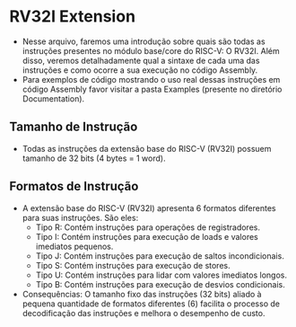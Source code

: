 # RV32I Extension
* Nesse arquivo, faremos uma introdução sobre quais são todas as instruções presentes no módulo base/core do RISC-V: O RV32I. Além disso, veremos detalhadamente qual a sintaxe de cada uma das instruções e como ocorre a sua execução no código Assembly.
* Para exemplos de código mostrando o uso real dessas instruções em código Assembly favor visitar a pasta Examples (presente no diretório Documentation).

## Tamanho de Instrução
* Todas as instruções da extensão base do RISC-V (RV32I) possuem tamanho de 32 bits (4 bytes = 1 word).

## Formatos de Instrução
* A extensão base do RISC-V (RV32I) apresenta 6 formatos diferentes para suas instruções. São eles:
  * Tipo R: Contém instruções para operações de registradores.
  * Tipo I: Contém instruções para execução de loads e valores imediatos pequenos.
  * Tipo J: Contém instruções para execução de saltos incondicionais.
  * Tipo S: Contém instruções para execução de stores.
  * Tipo U: Contém instruções para lidar com valores imediatos longos.
  * Tipo B: Contém instruções para execução de desvios condicionais.
* Consequências: O tamanho fixo das instruções (32 bits) aliado à pequena quantidade de formatos diferentes (6) facilita o processo de decodificação das instruções e melhora o desempenho de custo.
